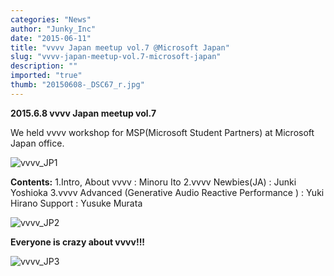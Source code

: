 ```yaml
---
categories: "News"
author: "Junky_Inc"
date: "2015-06-11"
title: "vvvv Japan meetup vol.7 @Microsoft Japan"
slug: "vvvv-japan-meetup-vol.7-microsoft-japan"
description: ""
imported: "true"
thumb: "20150608-_DSC67_r.jpg"
---
```


**2015.6.8 vvvv Japan meetup vol.7**

We held vvvv workshop for MSP(Microsoft Student Partners) at Microsoft Japan office. 

![vvvv_JP1](20150608-_DSC67_r.jpg) 



**Contents:**
1.Intro, About vvvv : Minoru Ito
2.vvvv Newbies(JA) : Junki Yoshioka
3.vvvv Advanced (Generative Audio Reactive Performance ) : Yuki Hirano
Support : Yusuke Murata

![vvvv_JP2](20150608-_DSC6711.jpg) 


**Everyone is crazy about vvvv!!!**

![vvvv_JP3](20150608-_DSC6726.jpg) 

